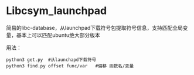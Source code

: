 # Libcsym_launchpad
简易的libc-database，从launchpad下载符号包提取符号信息，支持匹配全局变量，基本上可以匹配ubuntu绝大部分版本

用法：

```
python3 get.py  #从launchapd下载符号
python3 find.py offset func/var   #偏移 函数名/变量
```

